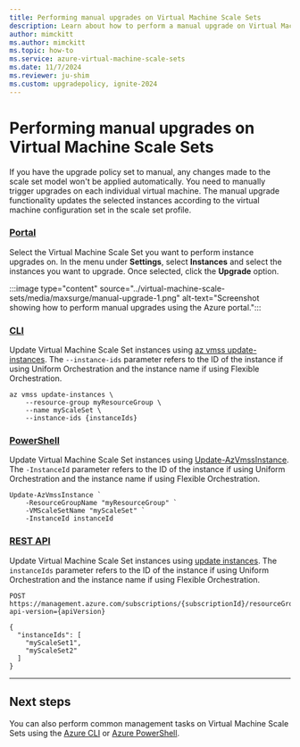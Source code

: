 ```yaml
---
title: Performing manual upgrades on Virtual Machine Scale Sets
description: Learn about how to perform a manual upgrade on Virtual Machine Scale Sets.
author: mimckitt
ms.author: mimckitt
ms.topic: how-to
ms.service: azure-virtual-machine-scale-sets
ms.date: 11/7/2024
ms.reviewer: ju-shim
ms.custom: upgradepolicy, ignite-2024
---
```

# Performing manual upgrades on Virtual Machine Scale Sets
 
If you have the upgrade policy set to manual, any changes made to the scale set model won't be applied automatically. You need to manually trigger upgrades on each individual virtual machine. The manual upgrade functionality updates the selected instances according to the virtual machine configuration set in the scale set profile.

### [Portal](#tab/portal)

Select the Virtual Machine Scale Set you want to perform instance upgrades on. In the menu under **Settings**, select **Instances** and select the instances you want to upgrade. Once selected, click the **Upgrade** option. 

:::image type="content" source="../virtual-machine-scale-sets/media/maxsurge/manual-upgrade-1.png" alt-text="Screenshot showing how to perform manual upgrades using the Azure portal.":::


### [CLI](#tab/cli)
Update Virtual Machine Scale Set instances using [az vmss update-instances](/cli/azure/vmss#az-vmss-update-instances). The `--instance-ids` parameter refers to the ID of the instance if using Uniform Orchestration and the instance name if using Flexible Orchestration.  

```azurecli-interactive
az vmss update-instances \
    --resource-group myResourceGroup \
    --name myScaleSet \
    --instance-ids {instanceIds}
```
### [PowerShell](#tab/powershell)
Update Virtual Machine Scale Set instances using [Update-AzVmssInstance](/powershell/module/az.compute/update-azvmssinstance). The `-InstanceId` parameter refers to the ID of the instance if using Uniform Orchestration and the instance name if using Flexible Orchestration. 
    
```azurepowershell-interactive
Update-AzVmssInstance `
    -ResourceGroupName "myResourceGroup" `
    -VMScaleSetName "myScaleSet" `
    -InstanceId instanceId
```

### [REST API](#tab/rest)
Update Virtual Machine Scale Set instances using [update instances](/rest/api/compute/virtualmachinescalesets/updateinstances). The `instanceIds` parameter refers to the ID of the instance if using Uniform Orchestration and the instance name if using Flexible Orchestration. 

```http
POST https://management.azure.com/subscriptions/{subscriptionId}/resourceGroups/myResourceGroup/providers/Microsoft.Compute/virtualMachineScaleSets/myScaleSet/manualupgrade?api-version={apiVersion}

{
  "instanceIds": [
    "myScaleSet1",
    "myScaleSet2"
  ]
}

```
---


## Next steps
You can also perform common management tasks on Virtual Machine Scale Sets using the [Azure CLI](virtual-machine-scale-sets-manage-cli.md) or [Azure PowerShell](virtual-machine-scale-sets-manage-powershell.md).
